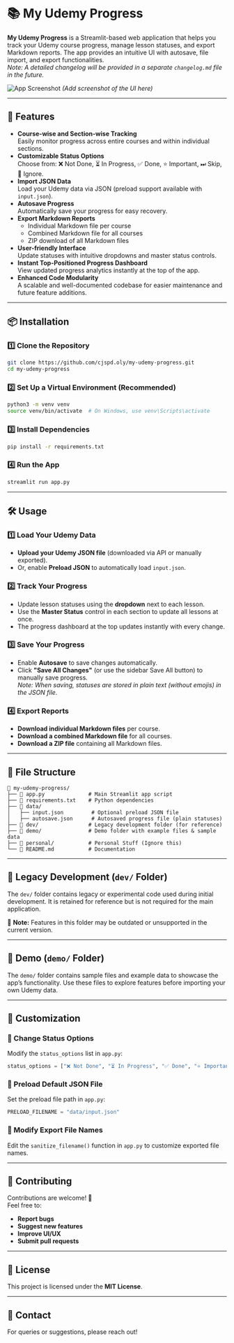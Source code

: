 # 📚 My Udemy Progress

**My Udemy Progress** is a Streamlit-based web application that helps you track your Udemy course progress, manage lesson statuses, and export Markdown reports. The app provides an intuitive UI with autosave, file import, and export functionalities.  
*Note: A detailed changelog will be provided in a separate `changelog.md` file in the future.*

![App Screenshot](#) _(Add screenshot of the UI here)_

---

## 🚀 Features

- **Course-wise and Section-wise Tracking**  
  Easily monitor progress across entire courses and within individual sections.
- **Customizable Status Options**  
  Choose from: ❌ Not Done, ⏳ In Progress, ✅ Done, ⭐ Important, ⏭ Skip, 🚫 Ignore.
- **Import JSON Data**  
  Load your Udemy data via JSON (preload support available with `input.json`).
- **Autosave Progress**  
  Automatically save your progress for easy recovery.
- **Export Markdown Reports**  
  - Individual Markdown file per course  
  - Combined Markdown file for all courses  
  - ZIP download of all Markdown files
- **User-friendly Interface**  
  Update statuses with intuitive dropdowns and master status controls.
- **Instant Top-Positioned Progress Dashboard**  
  View updated progress analytics instantly at the top of the app.
- **Enhanced Code Modularity**  
  A scalable and well-documented codebase for easier maintenance and future feature additions.

---

## 📦 Installation

### 1️⃣ Clone the Repository

```sh
git clone https://github.com/cjspd.oly/my-udemy-progress.git
cd my-udemy-progress
```

### 2️⃣ Set Up a Virtual Environment (Recommended)

```sh
python3 -m venv venv
source venv/bin/activate  # On Windows, use venv\Scripts\activate
```

### 3️⃣ Install Dependencies

```sh
pip install -r requirements.txt
```

### 4️⃣ Run the App

```sh
streamlit run app.py
```

---

## 🛠️ Usage

### 1️⃣ Load Your Udemy Data

- **Upload your Udemy JSON file** (downloaded via API or manually exported).  
- Or, enable **Preload JSON** to automatically load `input.json`.

### 2️⃣ Track Your Progress

- Update lesson statuses using the **dropdown** next to each lesson.
- Use the **Master Status** control in each section to update all lessons at once.
- The progress dashboard at the top updates instantly with every change.

### 3️⃣ Save Your Progress

- Enable **Autosave** to save changes automatically.
- Click **"Save All Changes"** (or use the sidebar Save All button) to manually save progress.  
  *Note: When saving, statuses are stored in plain text (without emojis) in the JSON file.*

### 4️⃣ Export Reports

- **Download individual Markdown files** per course.
- **Download a combined Markdown file** for all courses.
- **Download a ZIP file** containing all Markdown files.

---

## 📂 File Structure

```
📂 my-udemy-progress/
├── 📄 app.py              # Main Streamlit app script
├── 📜 requirements.txt    # Python dependencies
├── 📂 data/
│   ├── input.json         # Optional preload JSON file
│   ├── autosave.json      # Autosaved progress file (plain statuses)
├── 📂 dev/                # Legacy development folder (for reference)
├── 📂 demo/               # Demo folder with example files & sample data
├── 📂 personal/           # Personal Stuff (Ignore this)
└── 📄 README.md           # Documentation
```

---

## 📂 Legacy Development (`dev/` Folder)

The `dev/` folder contains legacy or experimental code used during initial development. It is retained for reference but is not required for the main application.

🚨 **Note:** Features in this folder may be outdated or unsupported in the current version.

---

## 📂 Demo (`demo/` Folder)

The `demo/` folder contains sample files and example data to showcase the app’s functionality. Use these files to explore features before importing your own Udemy data.

---

## 🎨 Customization

### 🔹 Change Status Options

Modify the `status_options` list in `app.py`:

```python
status_options = ["❌ Not Done", "⏳ In Progress", "✅ Done", "⭐ Important", "⏭ Skip", "🚫 Ignore"]
```

### 🔹 Preload Default JSON File

Set the preload file path in `app.py`:

```python
PRELOAD_FILENAME = "data/input.json"
```

### 🔹 Modify Export File Names

Edit the `sanitize_filename()` function in `app.py` to customize exported file names.

---

## 🤝 Contributing

Contributions are welcome! 🚀  
Feel free to:
- **Report bugs**
- **Suggest new features**
- **Improve UI/UX**
- **Submit pull requests**

---

## 📜 License

This project is licensed under the **MIT License**.

---

## 📧 Contact

For queries or suggestions, please reach out!